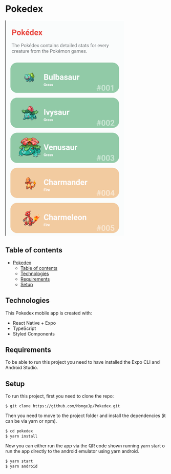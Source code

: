 # Pokedex

![title](pokedex.png)

## Table of contents

- [Pokedex](#pokedex)
  - [Table of contents](#table-of-contents)
  - [Technologies](#technologies)
  - [Requirements](#requirements)
  - [Setup](#setup)

## Technologies

This Pokedex mobile app is created with:

- React Native + Expo
- TypeScript
- Styled Components

## Requirements

To be able to run this project you need to have installed the Expo CLI and Android Studio.

## Setup

To run this project, first you need to clone the repo:

```
$ git clone https://github.com/MongeJp/Pokedex.git
```

Then you need to move to the project folder and install the dependencies (it can be via yarn or npm).

```
$ cd pokedex
$ yarn install
```

Now you can either run the app via the QR code shown running yarn start o run the app directly to the android emulator using yarn android.

```
$ yarn start
$ yarn android
```
